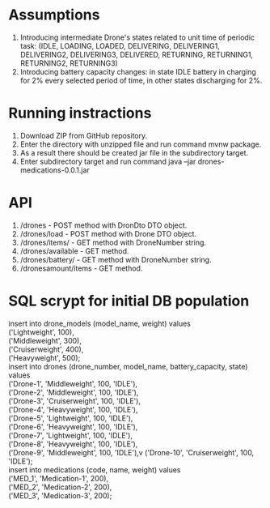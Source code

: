 # Assumptions
1. Introducing intermediate Drone's states related to unit time of periodic task: (IDLE, LOADING, LOADED, DELIVERING, DELIVERING1, DELIVERING2, DELIVERING3, DELIVERED, RETURNING, RETURNING1, RETURNING2, RETURNING3)
2. Introducing battery capacity changes: in state IDLE battery in charging for 2% every selected period of time, in other states discharging for 2%.
# Running instractions
1. Download ZIP from GitHub repository.
2. Enter the directory with unzipped file and run command mvnw package.
3. As a result there should be created jar file in the subdirectory target.
4. Enter subdirectory target and run command java –jar drones-medications-0.0.1.jar
# API
1. /drones - POST method with DronDto DTO object.
2. /drones/load - POST method with Drone DTO object.
3. /drones/items/ - GET method with DroneNumber string.
4. /drones/available - GET method.
5. /drones/battery/ - GET method with DroneNumber string.
6. /dronesamount/items - GET method.
# SQL scrypt for initial DB population
insert into drone_models (model_name, weight) values<br>
('Lightweight', 100),<br>
('Middleweight', 300),<br>
('Cruiserweight', 400),<br>
('Heavyweight', 500);<br>
insert into drones (drone_number, model_name, battery_capacity, state) values<br>
('Drone-1', 'Middleweight', 100, 'IDLE'),<br>
('Drone-2', 'Middleweight', 100, 'IDLE'),<br>
('Drone-3', 'Cruiserweight', 100, 'IDLE'),<br>
('Drone-4', 'Heavyweight', 100, 'IDLE'),<br>
('Drone-5', 'Lightweight', 100, 'IDLE'),<br>
('Drone-6', 'Heavyweight', 100, 'IDLE'),<br>
('Drone-7', 'Lightweight', 100, 'IDLE'),<br>
('Drone-8', 'Heavyweight', 100, 'IDLE'),<br>
('Drone-9', 'Middleweight', 100, 'IDLE'),v ('Drone-10', 'Cruiserweight', 100, 'IDLE');<br>
insert into medications (code, name, weight) values<br>
('MED_1', 'Medication-1', 200),<br>
('MED_2', 'Medication-2', 200),<br>
('MED_3', 'Medication-3', 200);<br>
